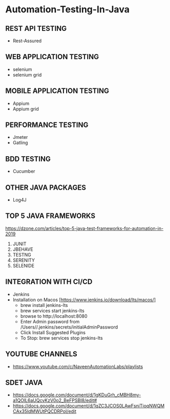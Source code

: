 # Automation-Testing-In-Java


## REST API TESTING ## 
- Rest-Assured

## WEB APPLICATION TESTING ##
- selenium
- selenium grid

## MOBILE APPLICATION TESTING ##
- Appium
- Appium grid

## PERFORMANCE TESTING ##
- Jmeter
- Gatling

## BDD TESTING ##
- Cucumber

## OTHER JAVA PACKAGES ##
- Log4J


## TOP 5 JAVA FRAMEWORKS ##
https://dzone.com/articles/top-5-java-test-frameworks-for-automation-in-2019

1. JUNIT
2. JBEHAVE
3. TESTNG
4. SERENITY
5. SELENIDE

## INTEGRATION WITH CI/CD
- Jenkins
- Installation on Macos [https://www.jenkins.io/download/lts/macos/]
  - brew install jenkins-lts
  - brew services start jenkins-lts
  - browse to http://localhost:8080
  - Enter Admin password from /Users/<username>/.jenkins/secrets/initialAdminPassword
  - Click Install Suggested Plugins
  - To Stop: brew services stop jenkins-lts

## YOUTUBE CHANNELS ## 
- https://www.youtube.com/c/NaveenAutomationLabs/playlists


## SDET JAVA ##
- https://docs.google.com/document/d/1gKDuGrh_cMBH8my-a1QOlL6aUQcvKzV0o2_BeFPSBI8/edit#
- https://docs.google.com/document/d/1qZC3JCOS0LAwFsniTioqNWQMCAx35IdMWUtPQCDRPoI/edit


